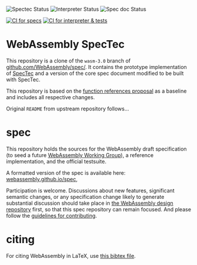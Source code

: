 ![Spectec Status](https://github.com/Wasm-DSL/spectec/actions/workflows/ci-spectec.yml/badge.svg)
![Interpreter Status](https://github.com/Wasm-DSL/spectec/actions/workflows/ci-interpreter.yml/badge.svg)
![Spec doc Status](https://github.com/Wasm-DSL/spectec/actions/workflows/ci-spec.yml/badge.svg)

[![CI for specs](https://github.com/Wasm-DSL/spectec/actions/workflows/ci-spec.yml/badge.svg)](https://github.com/Wasm-DSL/spectec/actions/workflows/ci-spec.yml)
[![CI for interpreter & tests](https://github.com/Wasm-DSL/spectec/actions/workflows/ci-interpreter.yml/badge.svg)](https://github.com/Wasm-DSL/spectec/actions/workflows/ci-interpreter.yml)


# WebAssembly SpecTec

This repository is a clone of the `wasm-3.0` branch of [github.com/WebAssembly/spec/](https://github.com/WebAssembly/spec/).
It contains the prototype implementation of [SpecTec](spectec/README.md) and a version of the core spec document modified to be built with SpecTec.

This repository is based on the [function references proposal](proposals/function-references/Overview.md) as a baseline and includes all respective changes.

Original `README` from upstream repository follows...


# spec

This repository holds the sources for the WebAssembly draft specification
(to seed a future
[WebAssembly Working Group](https://lists.w3.org/Archives/Public/public-new-work/2017Jun/0005.html)),
a reference implementation, and the official testsuite.

A formatted version of the spec is available here:
[webassembly.github.io/spec](https://webassembly.github.io/spec/),

Participation is welcome. Discussions about new features, significant semantic
changes, or any specification change likely to generate substantial discussion
should take place in
[the WebAssembly design repository](https://github.com/WebAssembly/design)
first, so that this spec repository can remain focused. And please follow the
[guidelines for contributing](Contributing.md).

# citing

For citing WebAssembly in LaTeX, use [this bibtex file](wasm-specs.bib).
